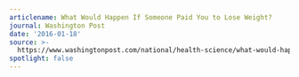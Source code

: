 ```yaml
---
articlename: What Would Happen If Someone Paid You to Lose Weight?
journal: Washington Post
date: '2016-01-18'
source: >-
  https://www.washingtonpost.com/national/health-science/what-would-happen-if-someone-paid-you-to-lose-weight/2016/01/15/c04df49a-b7dc-11e5-99f3-184bc379b12d_story.html
spotlight: false
---
```


